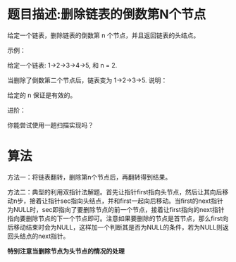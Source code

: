 # 题目描述:删除链表的倒数第N个节点
给定一个链表，删除链表的倒数第 n 个节点，并且返回链表的头结点。

示例：

给定一个链表: 1->2->3->4->5, 和 n = 2.

当删除了倒数第二个节点后，链表变为 1->2->3->5.
说明：

给定的 n 保证是有效的。

进阶：

你能尝试使用一趟扫描实现吗？

# 算法

方法一：将链表翻转，删除第n个节点后，再翻转得到结果。

方法二：典型的利用双指针法解题。首先让指针first指向头节点，然后让其向后移动n步，接着让指针sec指向头结点，并和first一起向后移动。当first的next指针为NULL时，sec即指向了要删除节点的前一个节点，接着让first指向的next指针指向要删除节点的下一个节点即可。注意如果要删除的节点是首节点，那么first向后移动结束时会为NULL，这样加一个判断其是否为NULL的条件，若为NULL则返回头结点的next指针。

**特别注意当删除节点为头节点的情况的处理**
